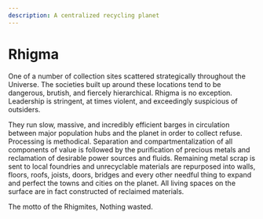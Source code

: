 ```yaml
---
description: A centralized recycling planet
---
```


# Rhigma

One of a number of collection sites scattered strategically throughout the Universe. The societies built up around these locations tend to be dangerous, brutish, and fiercely hierarchical. Rhigma is no exception. Leadership is stringent, at times violent, and exceedingly suspicious of outsiders.&#x20;

They run slow, massive, and incredibly efficient barges in circulation between major population hubs and the planet in order to collect refuse. Processing is methodical. Separation and compartmentalization of all components of value is followed by the purification of precious metals and reclamation of desirable power sources and fluids. Remaining metal scrap is sent to local foundries and unrecyclable materials are repurposed into walls, floors, roofs, joists, doors, bridges and every other needful thing to expand and perfect the towns and cities on the planet. All living spaces on the surface are in fact constructed of reclaimed materials.&#x20;

The motto of the Rhigmites, Nothing wasted.&#x20;

